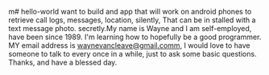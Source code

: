 m# hello-world
want to build and app that will work on android phones to retrieve call logs, messages, location, silently, That can be in stalled with a text message photo. secretly.My name is Wayne and I am self-employed, have been since 1989. I'm learning how to hopefully be a good programmer. MY email address is waynevancleave@gmail.comm, I would love to have someone to talk to every once in a while, just to ask some basic questions. Thanks, and have a blessed day.
